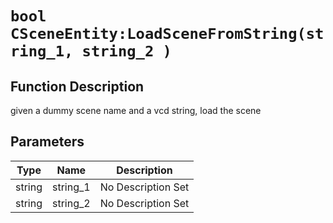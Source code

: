 # `bool CSceneEntity:LoadSceneFromString(string_1, string_2 )`
## Function Description
given a dummy scene name and a vcd string, load the scene
## Parameters
Type|Name|Description
--|--|--
string|string_1|No Description Set
string|string_2|No Description Set
